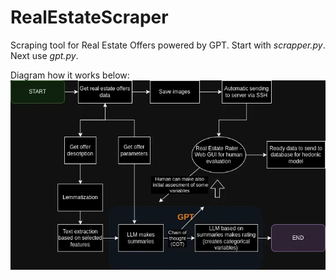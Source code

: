 # RealEstateScraper
Scraping tool for Real Estate Offers powered by GPT.
Start with *scrapper.py*. Next use *gpt.py*.

Diagram how it works below:
![](.readme/RealEstateScraper.webp?raw=true "How it works?")